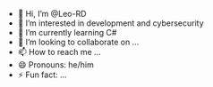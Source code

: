 - 👋 Hi, I’m @Leo-RD
- 👀 I’m interested in development and cybersecurity
- 🌱 I’m currently learning C#
- 💞️ I’m looking to collaborate on ...
- 📫 How to reach me ...
- 😄 Pronouns: he/him
- ⚡ Fun fact: ...

<!---
Leo-RD/Leo-RD is a ✨ special ✨ repository because its `README.md` (this file) appears on your GitHub profile.
You can click the Preview link to take a look at your changes.
--->
